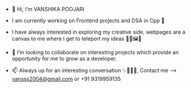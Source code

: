 - 👋 Hi, I’m VANSHIKA POOJARI
  
- I am currently working on Frontend projects and DSA in Cpp 🚀
  
- I have always interested in exploring my creative side,
webpages are a canvas to me where I get to teleport my ideas 👩‍💻🖼🎨

- 💞️ I’m looking to collaborate on interesting projects which provide an opportunity for me to grow as a developer.
  
- 📫 Always up for an interesting conversation ✨🚀👩‍💻,
Contact me --> vansss2004@gmail.com or +91 9319959135




